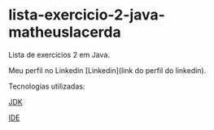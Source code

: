 # lista-exercicio-2-java-matheuslacerda
Lista de exercícios 2 em Java.

Meu perfil no Linkedin [Linkedin](link do perfil do linkedin).

Tecnologias utilizadas:

[JDK](https://www.oracle.com/java/technologies/downloads/)

[IDE](https://code.visualstudio.com/Download)
